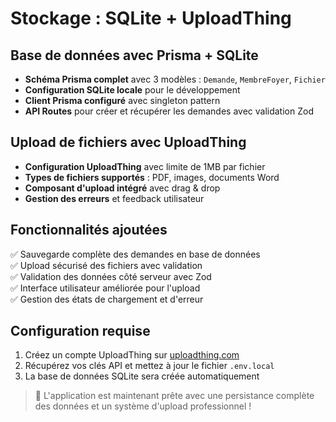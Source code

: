# Stockage : SQLite + UploadThing

## Base de données avec Prisma + SQLite

- **Schéma Prisma complet** avec 3 modèles : `Demande`, `MembreFoyer`, `Fichier`
- **Configuration SQLite locale** pour le développement
- **Client Prisma configuré** avec singleton pattern
- **API Routes** pour créer et récupérer les demandes avec validation Zod

## Upload de fichiers avec UploadThing

- **Configuration UploadThing** avec limite de 1MB par fichier
- **Types de fichiers supportés** : PDF, images, documents Word
- **Composant d'upload intégré** avec drag & drop
- **Gestion des erreurs** et feedback utilisateur

## Fonctionnalités ajoutées

✅ Sauvegarde complète des demandes en base de données  
✅ Upload sécurisé des fichiers avec validation  
✅ Validation des données côté serveur avec Zod  
✅ Interface utilisateur améliorée pour l'upload  
✅ Gestion des états de chargement et d'erreur  

## Configuration requise

1. Créez un compte UploadThing sur [uploadthing.com](https://uploadthing.com)
2. Récupérez vos clés API et mettez à jour le fichier `.env.local`
3. La base de données SQLite sera créée automatiquement

> 🎉 L'application est maintenant prête avec une persistance complète des données et un système d'upload professionnel !